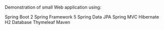 Demonstration of small Web application using:

Spring Boot 2
Spring Framework 5
Spring Data JPA
Spring MVC
Hibernate
H2 Database
Thymeleaf
Maven
